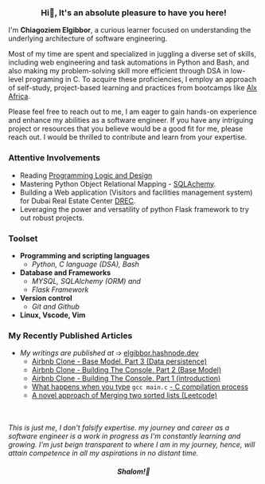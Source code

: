 ### <p align="center">Hi👋, It's an absolute pleasure to have you here!</p>
I'm <b>Chiagoziem Elgibbor</b>, a curious learner focused on understanding the underlying architecture of software engineering.  

Most of my time are spent and specialized in juggling a diverse set of skills, including web engineering and task automations in Python and Bash, and also making my problem-solving skill more efficient through DSA in low-level programing in C. To acquire these proficiencies, I employ an approach of self-study, project-based learning and practices from bootcamps like [Alx Africa](https://www.alxafrica.com/).  

Please feel free to reach out to me, I am eager to gain hands-on experience and enhance my abilities as a software engineer. If you have any intriguing project or resources that you believe would be a good fit for me, please reach out. I would be thrilled to contribute and learn from your expertise.  
### Attentive Involvements  
* Reading [Programming Logic and Design](https://www.amazon.com/Programming-Logic-Design-Introductory-Farrell/dp/1133526519)
* Mastering Python Object Relational Mapping - [SQLAchemy](https://docs.sqlalchemy.org/en/13/).  
* Building a Web application (Visitors and facilities management system) for Dubai Real Estate Center [DREC](https://www.drec.ae/).
*  Leveraging the power and versatility of python Flask framework to try out robust projects.  
### Toolset  
* <b>Programming and scripting languages</b> 
    * _Python, C language (DSA), Bash_
* <b>Database and Frameworks</b> 
    * _MYSQL, SQLAlchemy (ORM) and_
    * _Flask Framework_
* <b>Version control</b>  
    * _Git and Github_  
* <b>Linux, Vscode, Vim</b>  
### My Recently Published Articles 
* _My writings are published at_ &#10153; [elgibbor.hashnode.dev](https://elgibbor.hashnode.dev/)  
    * [Airbnb Clone - Base Model. Part 3 (Data persistence)](https://elgibbor.hashnode.dev/airbnb-clone-the-base-model-part-3-data-persistence)
    * [Airbnb Clone - Building The Console. Part 2 (Base Model)](https://elgibbor.hashnode.dev/airbnb-clone-building-the-console-part-2-base-model)
    * [Airbnb Clone - Building The Console. Part 1 (introduction)](https://elgibbor.hashnode.dev/airbnb-clone-building-the-console-part-1-introduction)  
    * [What happens when you type](https://elgibbor.hashnode.dev/what-happens-when-you-type-gcc-mainc-c-compilation-process) `gcc main.c` [- C compilation process](https://elgibbor.hashnode.dev/what-happens-when-you-type-gcc-mainc-c-compilation-process)  
    * [A novel approach of Merging two sorted lists (Leetcode)](https://elgibbor.hashnode.dev/merge-two-sorted-lists-leetcode-21-a-novel-approach)  
  <br></br>  
  
  
  
_This is just me, I don't falsify expertise. my journey and career as a software engineer is a work in progress as I'm constantly learning and growing. I'm just beign transparent to where I am in my journey, hence, will attain competence in all my aspirations in no distant time._  
  #### <p align="center"><em>Shalom!👋</em></p>

